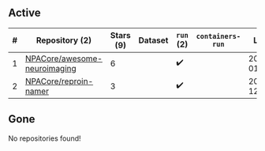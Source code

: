 ## Active
| # | Repository (2) | Stars (9) | Dataset | `run` (2) | `containers-run` | Last Modified |
| --- | --- | --- | --- | --- | --- | --- |
| 1 | [NPACore/awesome-neuroimaging](https://github.com/NPACore/awesome-neuroimaging) | 6 |  | :heavy_check_mark: |  | 2025-04-09 01:49:13+00:00 |
| 2 | [NPACore/reproin-namer](https://github.com/NPACore/reproin-namer) | 3 |  | :heavy_check_mark: |  | 2024-08-28 12:45:28+00:00 |

## Gone
No repositories found!
